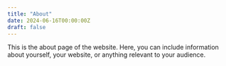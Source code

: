 ```yaml
---
title: "About"
date: 2024-06-16T00:00:00Z
draft: false
---
```


This is the about page of the website. Here, you can include information about yourself, your website, or anything relevant to your audience.
